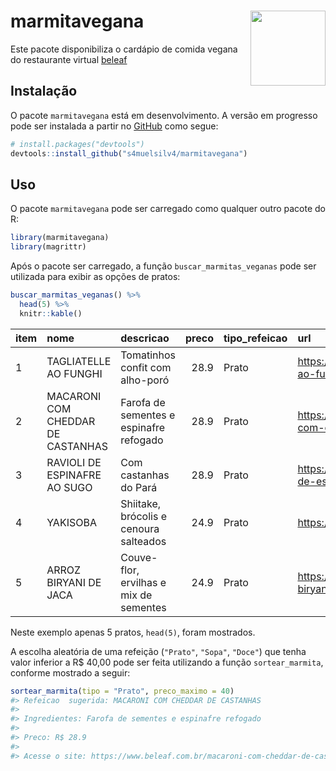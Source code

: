 
<!-- README.md is generated from README.Rmd. Please edit that file -->

# marmitavegana <img src="man/figures/marmitavegana-hex.png" align="right" width = "120px"/>

<!-- badges: start -->
<!-- badges: end -->

Este pacote disponibiliza o cardápio de comida vegana do restaurante
virtual [beleaf](https://www.beleaf.com.br/cardapio-marmitas-veganas)

## Instalação

O pacote `marmitavegana` está em desenvolvimento. A versão em progresso
pode ser instalada a partir no [GitHub](https://github.com/) como segue:

``` r
# install.packages("devtools")
devtools::install_github("s4muelsilv4/marmitavegana")
```

## Uso

O pacote `marmitavegana` pode ser carregado como qualquer outro pacote
do R:

``` r
library(marmitavegana)
library(magrittr)
```

Após o pacote ser carregado, a função `buscar_marmitas_veganas` pode ser
utilizada para exibir as opções de pratos:

``` r
buscar_marmitas_veganas() %>% 
  head(5) %>% 
  knitr::kable()
```

| item | nome                              | descricao                               | preco | tipo\_refeicao | url                                                           |
|:-----|:----------------------------------|:----------------------------------------|------:|:---------------|:--------------------------------------------------------------|
| 1    | TAGLIATELLE AO FUNGHI             | Tomatinhos confit com alho-poró         |  28.9 | Prato          | <https://www.beleaf.com.br/tagliatelle-ao-funghi>             |
| 2    | MACARONI COM CHEDDAR DE CASTANHAS | Farofa de sementes e espinafre refogado |  28.9 | Prato          | <https://www.beleaf.com.br/macaroni-com-cheddar-de-castanhas> |
| 3    | RAVIOLI DE ESPINAFRE AO SUGO      | Com castanhas do Pará                   |  28.9 | Prato          | <https://www.beleaf.com.br/ravioli-de-espinafre-sugo>         |
| 4    | YAKISOBA                          | Shiitake, brócolis e cenoura salteados  |  24.9 | Prato          | <https://www.beleaf.com.br/yakisoba>                          |
| 5    | ARROZ BIRYANI DE JACA             | Couve-flor, ervilhas e mix de sementes  |  24.9 | Prato          | <https://www.beleaf.com.br/arroz-biryani-de-jaca>             |

Neste exemplo apenas 5 pratos, `head(5)`, foram mostrados.

A escolha aleatória de uma refeição (`"Prato"`, `"Sopa"`, `"Doce"`) que
tenha valor inferior a R$ 40,00 pode ser feita utilizando a função
`sortear_marmita`, conforme mostrado a seguir:

``` r
sortear_marmita(tipo = "Prato", preco_maximo = 40)
#> Refeicao  sugerida: MACARONI COM CHEDDAR DE CASTANHAS 
#> 
#> Ingredientes: Farofa de sementes e espinafre refogado 
#> 
#> Preco: R$ 28.9 
#> 
#> Acesse o site: https://www.beleaf.com.br/macaroni-com-cheddar-de-castanhas
```
